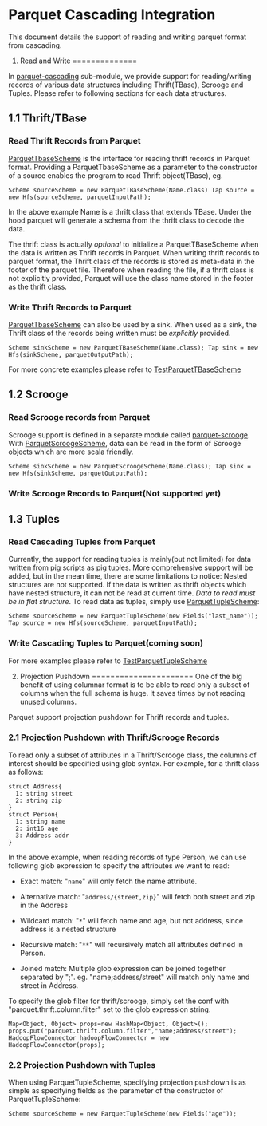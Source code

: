 Parquet Cascading Integration
=============================

This document details the support of reading and writing parquet format from cascading.

1. Read and Write
==============

In [parquet-cascading](http://https://github.com/Parquet/parquet-mr/tree/master/parquet-cascading) sub-module, we provide support for reading/writing records of various data structures including Thrift(TBase), Scrooge and Tuples. Please refer to following sections for each data structures.

1.1 Thrift/TBase
------------
### Read Thrift Records from Parquet
[ParquetTbaseScheme](https://github.com/Parquet/parquet-mr/blob/master/parquet-cascading/src/main/java/parquet/cascading/ParquetTBaseScheme.java) is the interface for reading thrift records in Parquet format. Providing a ParquetTbaseScheme as a parameter to the constructor of a source enables the program to read Thrift object(TBase), eg.

`
Scheme sourceScheme = new ParquetTBaseScheme(Name.class)
Tap source = new Hfs(sourceScheme, parquetInputPath);
`

In the above example Name is a thrift class that extends TBase. Under the hood parquet will generate a schema from the thrift class to decode the data. 

The thrift class is actually *optional* to initialize a ParquetTBaseScheme when the data is written as Thrift records in Parquet. When writing thrift records to parquet format, the Thrift class of the records is stored as meta-data in the footer of the parquet file. Therefore when reading the file, if a thrift class is not explicitly provided, Parquet will use the class name stored in the footer as the thrift class. 

### Write Thrift Records to Parquet
[ParquetTbaseScheme](https://github.com/Parquet/parquet-mr/blob/master/parquet-cascading/src/main/java/parquet/cascading/ParquetTBaseScheme.java) can also be used by a sink. When used as a sink, the Thrift class of the records being written must be *explicitly* provided.

`
Scheme sinkScheme = new ParquetTBaseScheme(Name.class);
Tap sink = new Hfs(sinkScheme, parquetOutputPath);
`

For more concrete examples please refer to [TestParquetTBaseScheme](https://github.com/Parquet/parquet-mr/blob/master/parquet-cascading/src/test/java/parquet/cascading/TestParquetTBaseScheme.java)

1.2 Scrooge
-----------
### Read Scrooge records from Parquet
Scrooge support is defined in a separate module called [parquet-scrooge](https://github.com/Parquet/parquet-mr/tree/master/parquet-scrooge). With [ParquetScroogeScheme](https://github.com/Parquet/parquet-mr/blob/master/parquet-scrooge/src/main/java/parquet/scrooge/ParquetScroogeScheme.java), data can be read in the form of Scrooge objects which are more scala friendly.

`
Scheme sinkScheme = new ParquetScroogeScheme(Name.class);
Tap sink = new Hfs(sinkScheme, parquetOutputPath);
`

### Write Scrooge Records to Parquet(Not supported yet)

1.3 Tuples
----------
### Read Cascading Tuples from Parquet
Currently, the support for reading tuples is mainly(but not limited) for data written from pig scripts as pig tuples. More comprehensive support will be added, but in the mean time, there are some limitations to notice: Nested structures are not supported. If the data is written as thrift objects which have nested structure, it can not be read at current time. *Data to read must be in flat structure*. To read data as tuples, simply use [ParquetTupleScheme](https://github.com/Parquet/parquet-mr/blob/master/parquet-cascading/src/main/java/parquet/cascading/ParquetTupleScheme.java):

`
Scheme sourceScheme = new ParquetTupleScheme(new Fields("last_name"));
Tap source = new Hfs(sourceScheme, parquetInputPath);
`

### Write Cascading Tuples to Parquet(coming soon)

For more examples please refer to [TestParquetTupleScheme](https://github.com/Parquet/parquet-mr/blob/master/parquet-cascading/src/test/java/parquet/cascading/TestParquetTupleScheme.java)

2. Projection Pushdown
======================
One of the big benefit of using columnar format is to be able to read only a subset of columns when the full schema is huge. It saves times by not reading unused columns. 

Parquet support projection pushdown for Thrift records and tuples.

### 2.1 Projection Pushdown with Thrift/Scrooge Records
To read only a subset of attributes in a Thrift/Scrooge class, the columns of interest should be specified using glob syntax. For example, for a thrift class as follows:

    
    struct Address{
      1: string street
      2: string zip
    }
    struct Person{
      1: string name
      2: int16 age
      3: Address addr
    }


In the above example, when reading records of type Person, we can use following glob expression to specify the attributes we want to read:

- Exact match:
"`name`" will only fetch the name attribute.

- Alternative match:
"`address/{street,zip}`" will fetch both street and zip in the Address

- Wildcard match:
"`*`" will fetch name and age, but not address, since address is a nested structure

- Recursive match:
"`**`" will recursively match all attributes defined in Person.

- Joined match:
Multiple glob expression can be joined together separated by ";". eg. "name;address/street" will match only name and street in Address.

To specify the glob filter for thrift/scrooge, simply set the conf with "parquet.thrift.column.filter" set to the glob expression string.


    Map<Object, Object> props=new HashMap<Object, Object>();
    props.put("parquet.thrift.column.filter","name;address/street");
    HadoopFlowConnector hadoopFlowConnector = new HadoopFlowConnector(props);


### 2.2 Projection Pushdown with Tuples
When using ParquetTupleScheme, specifying projection pushdown is as simple as specifying fields as the parameter of the constructor of ParquetTupleScheme:

`Scheme sourceScheme = new ParquetTupleScheme(new Fields("age"));`
